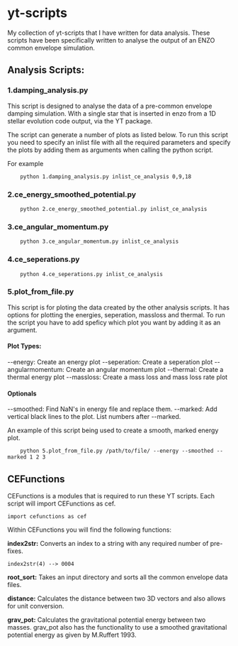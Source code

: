 # yt-scripts
My collection of yt-scripts that I have written for data analysis. 
These scripts have been specifically written to analyse the output 
of an ENZO common envelope simulation.



## Analysis Scripts:
### 1.damping_analysis.py
This script is designed to analyse the data of a pre-common
envelope damping simulation. With a single star that is inserted 
in enzo from a 1D stellar evolution code output, via the YT package.

The script can generate a number of plots as listed below. 
To run this script you need to specify an inlist file with all the 
required parameters and specify the plots by adding them as 
arguments when calling the python script. 

For example
```
    python 1.damping_analysis.py inlist_ce_analysis 0,9,18
```
### 2.ce_energy_smoothed_potential.py
```
    python 2.ce_energy_smoothed_potential.py inlist_ce_analysis
```

### 3.ce_angular_momentum.py
```
    python 3.ce_angular_momentum.py inlist_ce_analysis
```
### 4.ce_seperations.py
```
    python 4.ce_seperations.py inlist_ce_analysis
```

### 5.plot_from_file.py
This script is for ploting the data created by the other analysis scripts.
It has options for plotting the energies, seperation, massloss and thermal.
To run the script you have to add speficy which plot you want by adding it as
an argument. 

#### Plot Types:
--energy: Create an energy plot
--seperation: Create a seperation plot
--angularmomentum: Create an angular momentum plot
--thermal: Create a thermal energy plot
--massloss: Create a mass loss and mass loss rate plot

#### Optionals
--smoothed: Find NaN's in energy file and replace them.
--marked: Add vertical black lines to the plot. List numbers after --marked. 

An example of this script being used to create a smooth, marked energy plot.
```
    python 5.plot_from_file.py /path/to/file/ --energy --smoothed --marked 1 2 3
```

## CEFunctions
CEFunctions is a modules that is required to run these YT scripts. 
Each script will import CEFunctions as cef.
```
import cefunctions as cef
```
Within CEFunctions you will find the following functions:

**index2str:** Converts an index to a string with any required number of pre-fixes.
```
index2str(4) --> 0004
```
**root_sort:** Takes an input directory and sorts all the common envelope data files.

**distance:** Calculates the distance between two 3D vectors and also 
allows for unit conversion. 

**grav_pot:** Calculates the gravitational potential energy between two masses. 
grav_pot also has the functionality to use a smoothed gravitational potential energy 
as given by M.Ruffert 1993.
